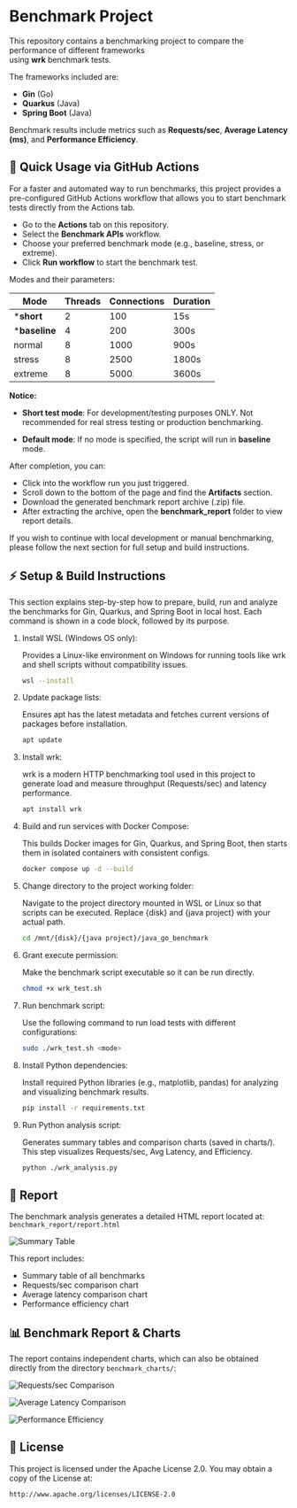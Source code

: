 # **Benchmark Project**

This repository contains a benchmarking project to compare the performance of different frameworks  
using **wrk** benchmark tests. 

The frameworks included are:

- **Gin** (Go)
- **Quarkus** (Java)
- **Spring Boot** (Java)

Benchmark results include metrics such as **Requests/sec**, **Average Latency (ms)**, and **Performance Efficiency**.


## 🚀 **Quick Usage via GitHub Actions**

For a faster and automated way to run benchmarks,
this project provides a pre-configured GitHub Actions workflow that allows you to start benchmark tests directly from the Actions tab.

- Go to the **Actions** tab on this repository.
- Select the **Benchmark APIs** workflow.
- Choose your preferred benchmark mode (e.g., baseline, stress, or extreme).
- Click **Run workflow** to start the benchmark test.

Modes and their parameters:
    
| Mode          | Threads | Connections | Duration |
| ------------- | ------- | ----------- | -------- |
| ***short**    | 2       | 100         | 15s      |
| ***baseline** | 4       | 200         | 300s     |
| normal        | 8       | 1000        | 900s     |
| stress        | 8       | 2500        | 1800s    |
| extreme       | 8       | 5000        | 3600s    |

**Notice:**

- **Short test mode**: For development/testing purposes ONLY. Not recommended for real stress testing or production benchmarking.

- **Default mode**: If no mode is specified, the script will run in **baseline** mode.

After completion, you can:

 - Click into the workflow run you just triggered.
 - Scroll down to the bottom of the page and find the **Artifacts** section.
 - Download the generated benchmark report archive (.zip) file.
 - After extracting the archive, open the **benchmark_report** folder to view report details.

If you wish to continue with local development or manual benchmarking, please follow the next section for full setup and build instructions.


## ⚡ **Setup & Build Instructions**

This section explains step-by-step how to prepare, build, run and analyze the benchmarks for Gin, Quarkus, and Spring Boot in local host. Each command is shown in a code block, followed by its purpose.

1) Install WSL (Windows OS only):

    Provides a Linux-like environment on Windows for running tools like wrk and shell scripts without compatibility issues.
    ```bash
    wsl --install
    ```

1) Update package lists:

    Ensures apt has the latest metadata and fetches current versions of packages before installation.
    ```bash
    apt update
    ```

1) Install wrk:

    wrk is a modern HTTP benchmarking tool used in this project to generate load and measure throughput (Requests/sec) and latency performance.
    ```bash
    apt install wrk
    ```

1) Build and run services with Docker Compose:

    This builds Docker images for Gin, Quarkus, and Spring Boot, then starts them in isolated containers with consistent configs.
    ```bash
    docker compose up -d --build
    ```

1) Change directory to the project working folder:

    Navigate to the project directory mounted in WSL or Linux so that scripts can be executed. Replace {disk} and {java project} with your actual path.
    ```bash
    cd /mnt/{disk}/{java project}/java_go_benchmark
    ```

1) Grant execute permission:

    Make the benchmark script executable so it can be run directly.
    ```bash
    chmod +x wrk_test.sh
    ```

2) Run benchmark script:

    Use the following command to run load tests with different configurations:
    ```bash
    sudo ./wrk_test.sh <mode>
    ```

3) Install Python dependencies:

    Install required Python libraries (e.g., matplotlib, pandas) for analyzing and visualizing benchmark results.
    ```bash
    pip install -r requirements.txt
    ```

4) Run Python analysis script:

    Generates summary tables and comparison charts (saved in charts/). This step visualizes Requests/sec, Avg Latency, and Efficiency.
    ```bash
    python ./wrk_analysis.py
    ```


## 📄 **Report**

The benchmark analysis generates a detailed HTML report located at:
`benchmark_report/report.html`

![Summary Table](charts/Summary.png)

This report includes:
- Summary table of all benchmarks
- Requests/sec comparison chart
- Average latency comparison chart
- Performance efficiency chart


## 📊 **Benchmark Report & Charts**

The report contains independent charts, which can also be obtained directly from the directory `benchmark_charts/`:

![Requests/sec Comparison](charts/Requests_sec_Comparison.png)

![Average Latency Comparison](charts/Average_Latency_Comparison.png)

![Performance Efficiency](charts/Performance_Efficiency.png)


## 📜 **License**

This project is licensed under the Apache License 2.0.
You may obtain a copy of the License at:

    http://www.apache.org/licenses/LICENSE-2.0
